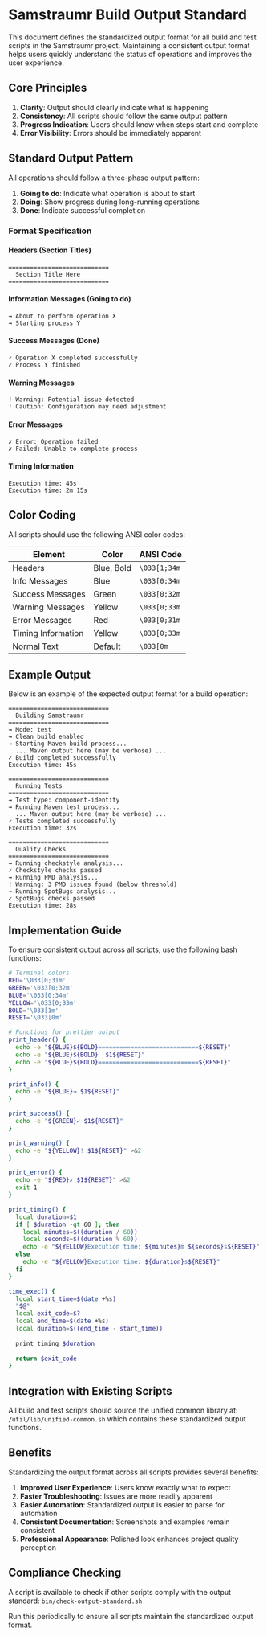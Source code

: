<!--
Copyright (c) 2025 Eric C. Mumford (@heymumford)

This software was developed with analytical assistance from AI tools 
including Claude 3.7 Sonnet, Claude Code, and Google Gemini Deep Research,
which were used as paid services. All intellectual property rights 
remain exclusively with the copyright holder listed above.

Licensed under the Mozilla Public License 2.0
-->

# Samstraumr Build Output Standard

This document defines the standardized output format for all build and test scripts in the Samstraumr project. Maintaining a consistent output format helps users quickly understand the status of operations and improves the user experience.

## Core Principles

1. **Clarity**: Output should clearly indicate what is happening
2. **Consistency**: All scripts should follow the same output pattern
3. **Progress Indication**: Users should know when steps start and complete
4. **Error Visibility**: Errors should be immediately apparent

## Standard Output Pattern

All operations should follow a three-phase output pattern:

1. **Going to do**: Indicate what operation is about to start
2. **Doing**: Show progress during long-running operations
3. **Done**: Indicate successful completion

### Format Specification

#### Headers (Section Titles)
```
============================
  Section Title Here
============================
```

#### Information Messages (Going to do)
```
→ About to perform operation X
→ Starting process Y
```

#### Success Messages (Done)
```
✓ Operation X completed successfully
✓ Process Y finished
```

#### Warning Messages
```
! Warning: Potential issue detected
! Caution: Configuration may need adjustment
```

#### Error Messages
```
✗ Error: Operation failed
✗ Failed: Unable to complete process
```

#### Timing Information
```
Execution time: 45s
Execution time: 2m 15s
```

## Color Coding

All scripts should use the following ANSI color codes:

| Element | Color | ANSI Code |
|---------|-------|-----------|
| Headers | Blue, Bold | `\033[1;34m` |
| Info Messages | Blue | `\033[0;34m` |
| Success Messages | Green | `\033[0;32m` |
| Warning Messages | Yellow | `\033[0;33m` |
| Error Messages | Red | `\033[0;31m` |
| Timing Information | Yellow | `\033[0;33m` |
| Normal Text | Default | `\033[0m` |

## Example Output

Below is an example of the expected output format for a build operation:

```
============================
  Building Samstraumr
============================
→ Mode: test
→ Clean build enabled
→ Starting Maven build process...
  ... Maven output here (may be verbose) ...
✓ Build completed successfully
Execution time: 45s

============================
  Running Tests
============================
→ Test type: component-identity
→ Running Maven test process...
  ... Maven output here (may be verbose) ...
✓ Tests completed successfully
Execution time: 32s

============================
  Quality Checks
============================
→ Running checkstyle analysis...
✓ Checkstyle checks passed
→ Running PMD analysis...
! Warning: 3 PMD issues found (below threshold)
→ Running SpotBugs analysis...
✓ SpotBugs checks passed
Execution time: 28s
```

## Implementation Guide

To ensure consistent output across all scripts, use the following bash functions:

```bash
# Terminal colors
RED='\033[0;31m'
GREEN='\033[0;32m'
BLUE='\033[0;34m'
YELLOW='\033[0;33m'
BOLD='\033[1m'
RESET='\033[0m'

# Functions for prettier output
print_header() {
  echo -e "${BLUE}${BOLD}============================${RESET}"
  echo -e "${BLUE}${BOLD}  $1${RESET}"
  echo -e "${BLUE}${BOLD}============================${RESET}"
}

print_info() { 
  echo -e "${BLUE}→ $1${RESET}"
}

print_success() { 
  echo -e "${GREEN}✓ $1${RESET}"
}

print_warning() { 
  echo -e "${YELLOW}! $1${RESET}" >&2
}

print_error() { 
  echo -e "${RED}✗ $1${RESET}" >&2
  exit 1
}

print_timing() {
  local duration=$1
  if [ $duration -gt 60 ]; then
    local minutes=$((duration / 60))
    local seconds=$((duration % 60))
    echo -e "${YELLOW}Execution time: ${minutes}m ${seconds}s${RESET}"
  else
    echo -e "${YELLOW}Execution time: ${duration}s${RESET}"
  fi
}

time_exec() {
  local start_time=$(date +%s)
  "$@"
  local exit_code=$?
  local end_time=$(date +%s)
  local duration=$((end_time - start_time))
  
  print_timing $duration
  
  return $exit_code
}
```

## Integration with Existing Scripts

All build and test scripts should source the unified common library at:
`/util/lib/unified-common.sh` which contains these standardized output functions.

## Benefits

Standardizing the output format across all scripts provides several benefits:

1. **Improved User Experience**: Users know exactly what to expect
2. **Faster Troubleshooting**: Issues are more readily apparent
3. **Easier Automation**: Standardized output is easier to parse for automation
4. **Consistent Documentation**: Screenshots and examples remain consistent
5. **Professional Appearance**: Polished look enhances project quality perception

## Compliance Checking

A script is available to check if other scripts comply with the output standard:
`bin/check-output-standard.sh`

Run this periodically to ensure all scripts maintain the standardized output format.